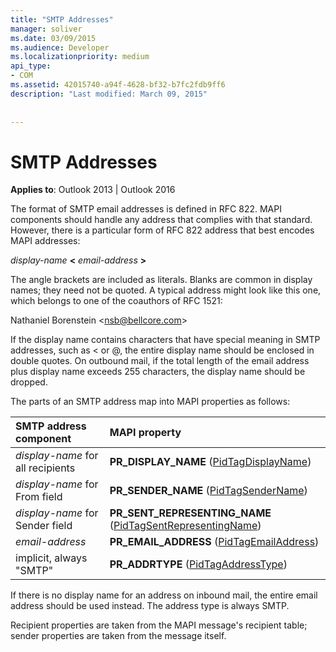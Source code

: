 ```yaml
---
title: "SMTP Addresses"
manager: soliver
ms.date: 03/09/2015
ms.audience: Developer
ms.localizationpriority: medium
api_type:
- COM
ms.assetid: 42015740-a94f-4628-bf32-b7fc2fdb9ff6
description: "Last modified: March 09, 2015"
 
 
---
```


# SMTP Addresses

  
  
**Applies to**: Outlook 2013 | Outlook 2016 
  
The format of SMTP email addresses is defined in RFC 822. MAPI components should handle any address that complies with that standard. However, there is a particular form of RFC 822 address that best encodes MAPI addresses:
  
 _display-name_ **\<** _email-address_ **\>**
  
The angle brackets are included as literals. Blanks are common in display names; they need not be quoted. A typical address might look like this one, which belongs to one of the coauthors of RFC 1521:
  
Nathaniel Borenstein \<nsb@bellcore.com\>
  
If the display name contains characters that have special meaning in SMTP addresses, such as \< or @, the entire display name should be enclosed in double quotes. On outbound mail, if the total length of the email address plus display name exceeds 255 characters, the display name should be dropped.
  
The parts of an SMTP address map into MAPI properties as follows:
  
|**SMTP address component**|**MAPI property**|
|:-----|:-----|
| _display-name_ for all recipients  <br/> |**PR_DISPLAY_NAME** ([PidTagDisplayName](pidtagdisplayname-canonical-property.md))  <br/> |
| _display-name_ for From field  <br/> |**PR_SENDER_NAME** ([PidTagSenderName](pidtagsendername-canonical-property.md))  <br/> |
| _display-name_ for Sender field  <br/> |**PR_SENT_REPRESENTING_NAME** ([PidTagSentRepresentingName](pidtagsentrepresentingname-canonical-property.md))  <br/> |
| _email-address_ <br/> |**PR_EMAIL_ADDRESS** ([PidTagEmailAddress](pidtagemailaddress-canonical-property.md))  <br/> |
|implicit, always "SMTP"  <br/> |**PR_ADDRTYPE** ([PidTagAddressType](pidtagaddresstype-canonical-property.md))  <br/> |
   
If there is no display name for an address on inbound mail, the entire email address should be used instead. The address type is always SMTP.
  
Recipient properties are taken from the MAPI message's recipient table; sender properties are taken from the message itself.
  

